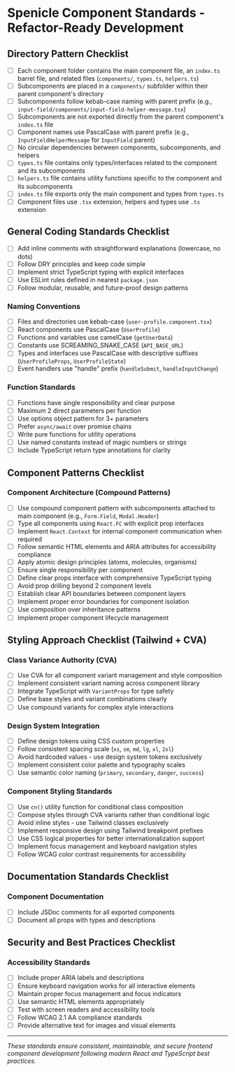 # Spenicle Component Standards - Refactor-Ready Development

## Directory Pattern Checklist

- [ ] Each component folder contains the main component file, an `index.ts` barrel file, and related files (`components/`, `types.ts`, `helpers.ts`)
- [ ] Subcomponents are placed in a `components/` subfolder within their parent component's directory
- [ ] Subcomponents follow kebab-case naming with parent prefix (e.g., `input-field/components/input-field-helper-message.tsx`)
- [ ] Subcomponents are not exported directly from the parent component's `index.ts` file
- [ ] Component names use PascalCase with parent prefix (e.g., `InputFieldHelperMessage` for `InputField` parent)
- [ ] No circular dependencies between components, subcomponents, and helpers
- [ ] `types.ts` file contains only types/interfaces related to the component and its subcomponents
- [ ] `helpers.ts` file contains utility functions specific to the component and its subcomponents
- [ ] `index.ts` file exports only the main component and types from `types.ts`
- [ ] Component files use `.tsx` extension, helpers and types use `.ts` extension

## General Coding Standards Checklist

- [ ] Add inline comments with straightforward explanations (lowercase, no dots)
- [ ] Follow DRY principles and keep code simple
- [ ] Implement strict TypeScript typing with explicit interfaces
- [ ] Use ESLint rules defined in nearest `package.json`
- [ ] Follow modular, reusable, and future-proof design patterns

### Naming Conventions
- [ ] Files and directories use kebab-case (`user-profile.component.tsx`)
- [ ] React components use PascalCase (`UserProfile`)
- [ ] Functions and variables use camelCase (`getUserData`)
- [ ] Constants use SCREAMING_SNAKE_CASE (`API_BASE_URL`)
- [ ] Types and interfaces use PascalCase with descriptive suffixes (`UserProfileProps`, `UserProfileState`)
- [ ] Event handlers use "handle" prefix (`handleSubmit`, `handleInputChange`)

### Function Standards
- [ ] Functions have single responsibility and clear purpose
- [ ] Maximum 2 direct parameters per function
- [ ] Use options object pattern for 3+ parameters
- [ ] Prefer `async/await` over promise chains
- [ ] Write pure functions for utility operations
- [ ] Use named constants instead of magic numbers or strings
- [ ] Include TypeScript return type annotations for clarity

## Component Patterns Checklist

### Component Architecture (Compound Patterns)
- [ ] Use compound component pattern with subcomponents attached to main component (e.g., `Form.Field`, `Modal.Header`)
- [ ] Type all components using `React.FC` with explicit prop interfaces
- [ ] Implement `React.Context` for internal component communication when required
- [ ] Follow semantic HTML elements and ARIA attributes for accessibility compliance
- [ ] Apply atomic design principles (atoms, molecules, organisms)
- [ ] Ensure single responsibility per component
- [ ] Define clear props interface with comprehensive TypeScript typing
- [ ] Avoid prop drilling beyond 2 component levels
- [ ] Establish clear API boundaries between component layers
- [ ] Implement proper error boundaries for component isolation
- [ ] Use composition over inheritance patterns
- [ ] Implement proper component lifecycle management

## Styling Approach Checklist (Tailwind + CVA)

### Class Variance Authority (CVA)
- [ ] Use CVA for all component variant management and style composition
- [ ] Implement consistent variant naming across component library
- [ ] Integrate TypeScript with `VariantProps` for type safety
- [ ] Define base styles and variant combinations clearly
- [ ] Use compound variants for complex style interactions

### Design System Integration
- [ ] Define design tokens using CSS custom properties
- [ ] Follow consistent spacing scale (`xs`, `sm`, `md`, `lg`, `xl`, `2xl`)
- [ ] Avoid hardcoded values - use design system tokens exclusively
- [ ] Implement consistent color palette and typography scales
- [ ] Use semantic color naming (`primary`, `secondary`, `danger`, `success`)

### Component Styling Standards
- [ ] Use `cn()` utility function for conditional class composition
- [ ] Compose styles through CVA variants rather than conditional logic
- [ ] Avoid inline styles - use Tailwind classes exclusively
- [ ] Implement responsive design using Tailwind breakpoint prefixes
- [ ] Use CSS logical properties for better internationalization support
- [ ] Implement focus management and keyboard navigation styles
- [ ] Follow WCAG color contrast requirements for accessibility

## Documentation Standards Checklist

### Component Documentation
- [ ] Include JSDoc comments for all exported components
- [ ] Document all props with types and descriptions

## Security and Best Practices Checklist

### Accessibility Standards
- [ ] Include proper ARIA labels and descriptions
- [ ] Ensure keyboard navigation works for all interactive elements
- [ ] Maintain proper focus management and focus indicators
- [ ] Use semantic HTML elements appropriately
- [ ] Test with screen readers and accessibility tools
- [ ] Follow WCAG 2.1 AA compliance standards
- [ ] Provide alternative text for images and visual elements

---

*These standards ensure consistent, maintainable, and secure frontend component development following modern React and TypeScript best practices.*